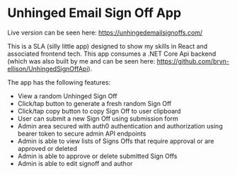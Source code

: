 # Unhinged Email Sign Off App

Live version can be seen here: https://unhingedemailsignoffs.com/

This is a SLA (silly little app) designed to show my skills in React and associated frontend tech. This app consumes a .NET Core Api backend (which was also built by me and can be seen here: https://github.com/bryn-ellison/UnhingedSignOffApi).

The app has the following features:

- View a random Unhinged Sign Off
- Click/tap button to generate a fresh random Sign Off
- Click/tap copy button to copy Sign Off to user clipboard
- User can submit a new Sign Off using submission form
- Admin area secured with auth0 authentication and authorization using bearer token to secure admin API endpoints
- Admin is able to view lists of Signs Offs that require approval or are approved or deleted
- Admin is able to approve or delete submitted Sign Offs
- Admin is able to edit signoff and author
